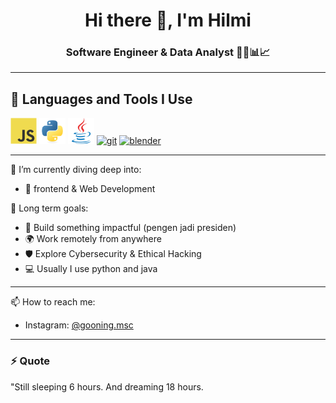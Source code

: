 <h1 align="center">Hi there 👋, I'm Hilmi</h1>
<h3 align="center">Software Engineer & Data Analyst 🐱‍💻📊📈</h3>

---

<h2>🚀 Languages and Tools I Use</h2>
<p>
<a target="_blank" href="https://raw.githubusercontent.com/devicons/devicon/master/icons/javascript/javascript-original.svg" style="display: inline-block;"><img src="https://raw.githubusercontent.com/devicons/devicon/master/icons/javascript/javascript-original.svg" alt="javascript" width="42" height="42" /></a>
<a target="_blank" href="https://raw.githubusercontent.com/devicons/devicon/master/icons/python/python-original.svg" style="display: inline-block;"><img src="https://raw.githubusercontent.com/devicons/devicon/master/icons/python/python-original.svg" alt="python" width="42" height="42" /></a>
<a target="_blank" href="https://raw.githubusercontent.com/devicons/devicon/master/icons/java/java-original.svg" style="display: inline-block;"><img src="https://raw.githubusercontent.com/devicons/devicon/master/icons/java/java-original.svg" alt="java" width="42" height="42" /></a>
<a target="_blank" href="https://www.vectorlogo.zone/logos/git-scm/git-scm-icon.svg" style="display: inline-block;"><img src="https://www.vectorlogo.zone/logos/git-scm/git-scm-icon.svg" alt="git" width="42" height="42" /></a>
<a target="_blank" href="https://download.blender.org/branding/community/blender_community_badge_white.svg" style="display: inline-block;"><img src="https://download.blender.org/branding/community/blender_community_badge_white.svg" alt="blender" width="42" height="42" /></a>
</p>

---

🌱 I’m currently diving deep into:   
- 💾 frontend & Web Development  

🚀 Long term goals:  
- 🎯 Build something impactful (pengen jadi presiden)  
- 🌍 Work remotely from anywhere  
- 🛡️ Explore Cybersecurity & Ethical Hacking  
- 💻 Usually I use python and java

---

📫 How to reach me:  
- Instagram: [@gooning.msc](https://www.instagram.com/gooning.msc/)

---

### ⚡ Quote  
"Still sleeping 6 hours. And dreaming 18 hours.
